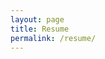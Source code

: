 ```yaml
---
layout: page
title: Resume
permalink: /resume/
---
```

<!-- [Get the PDF]({{ "/assets/images/resume.pdf" | relative_url }}) -->

<!-- ![resume]({{ "/assets/images/resume.png" | relative_url }}) -->
